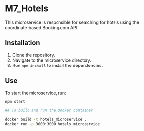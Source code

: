 # M7_Hotels

This microservice is responsible for searching for hotels using the coordinate-based Booking.com API.

## Installation

1. Clone the repository.
2. Navigate to the microservice directory.
3. Run `npm install` to install the dependencies.

## Use

To start the microservice, run:

```bash
npm start

## To build and run the Docker container

docker build -t hotels_microservice .
docker run -p 3000:3000 hotels_microservice .